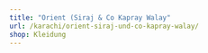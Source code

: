 ```yaml
---
title: "Orient (Siraj & Co Kapray Walay"
url: /karachi/orient-siraj-und-co-kapray-walay/
shop: Kleidung
---
```

